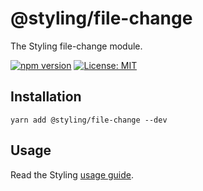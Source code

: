 # @styling/file-change

The Styling file-change module.

[![npm version](https://badge.fury.io/js/%40styling%2Ffile-change.svg)](https://badge.fury.io/js/%40styling%2Ffile-change)
[![License: MIT](https://img.shields.io/badge/License-MIT-yellow.svg)](LICENSE)

## Installation

```shell
yarn add @styling/file-change --dev
```

## Usage

Read the Styling [usage guide](../../README.md#usage).
